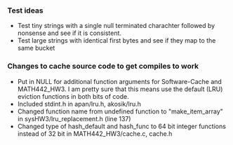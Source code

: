 ### Test ideas

* Test tiny strings with a single null terminated charachter followed by nonsense and see if it is consistent.
* Test large strings with identical first bytes and see if they map to the same bucket


### Changes to cache source code to get compiles to work


* Put in NULL for additional function arguments for Software-Cache and MATH442_HW3. I am pretty sure that this means use the default (LRU) eviction functions in both bits of code.
* Included stdint.h in apan/lru.h, akosik/lru.h
* Changed function name from undefined function to "make_item_array" in sysHW3/lru_replacement.h (line 137)
* Changed type of hash_default and hash_func to 64 bit integer functions instead of 32 bit in MATH442_HW3/cache.c, cache.h
